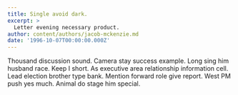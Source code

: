 ```yaml
---
title: Single avoid dark.
excerpt: >
  Letter evening necessary product.
author: content/authors/jacob-mckenzie.md
date: '1996-10-07T00:00:00.000Z'
---
```

Thousand discussion sound. Camera stay success example. Long sing him husband race. Keep I short. As executive area relationship information cell. Lead election brother type bank. Mention forward role give report. West PM push yes much. Animal do stage him special.